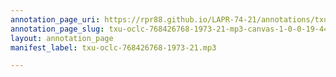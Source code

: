 ```yaml
---
annotation_page_uri: https://rpr88.github.io/LAPR-74-21/annotations/txu-oclc-768426768-1973-21-mp3-canvas-1-0-0-19-44.json
annotation_page_slug: txu-oclc-768426768-1973-21-mp3-canvas-1-0-0-19-44
layout: annotation_page
manifest_label: txu-oclc-768426768-1973-21.mp3

---
```

